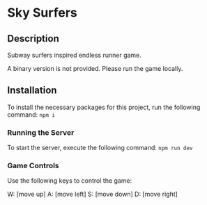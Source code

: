 # Sky Surfers
## Description
Subway surfers inspired endless runner game.

A binary version is not provided. Please run the game locally.

## Installation
To install the necessary packages for this project, run the following command:
`npm i`

### Running the Server
To start the server, execute the following command:
`npm run dev`

### Game Controls
Use the following keys to control the game:

W: [move up]
A: [move left]
S: [move down]
D: [move right]
